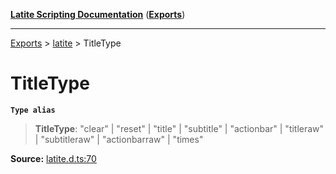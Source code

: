 [**Latite Scripting Documentation**](../../README.md) ([**Exports**](../../exports.md))

---

[Exports](../../exports.md) > [latite](../index.md) > TitleType

# TitleType

**`Type alias`**

> **TitleType**: "clear" \| "reset" \| "title" \| "subtitle" \| "actionbar" \| "titleraw" \| "subtitleraw" \| "actionbarraw" \| "times"

**Source:** [latite.d.ts:70](https://github.com/LatiteScripting/latitescripting.github.io/blob/e10e2da/definitions/latite.d.ts#L70)
